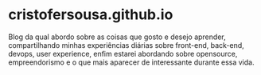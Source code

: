 # cristofersousa.github.io

Blog da qual abordo sobre as coisas que gosto e desejo aprender, compartilhando minhas experiências diárias sobre front-end, back-end, devops, user experience, enfim estarei abordando sobre opensource, empreendorismo e o que mais aparecer de interessante durante essa vida.

